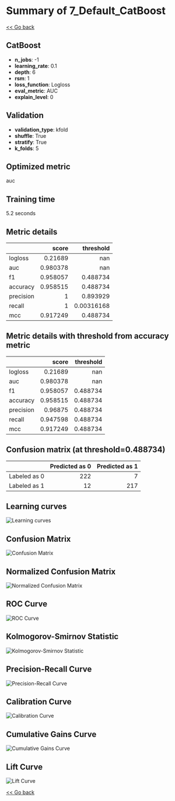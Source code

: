 # Summary of 7_Default_CatBoost

[<< Go back](../README.md)


## CatBoost
- **n_jobs**: -1
- **learning_rate**: 0.1
- **depth**: 6
- **rsm**: 1
- **loss_function**: Logloss
- **eval_metric**: AUC
- **explain_level**: 0

## Validation
 - **validation_type**: kfold
 - **shuffle**: True
 - **stratify**: True
 - **k_folds**: 5

## Optimized metric
auc

## Training time

5.2 seconds

## Metric details
|           |    score |    threshold |
|:----------|---------:|-------------:|
| logloss   | 0.21689  | nan          |
| auc       | 0.980378 | nan          |
| f1        | 0.958057 |   0.488734   |
| accuracy  | 0.958515 |   0.488734   |
| precision | 1        |   0.893929   |
| recall    | 1        |   0.00316168 |
| mcc       | 0.917249 |   0.488734   |


## Metric details with threshold from accuracy metric
|           |    score |   threshold |
|:----------|---------:|------------:|
| logloss   | 0.21689  |  nan        |
| auc       | 0.980378 |  nan        |
| f1        | 0.958057 |    0.488734 |
| accuracy  | 0.958515 |    0.488734 |
| precision | 0.96875  |    0.488734 |
| recall    | 0.947598 |    0.488734 |
| mcc       | 0.917249 |    0.488734 |


## Confusion matrix (at threshold=0.488734)
|              |   Predicted as 0 |   Predicted as 1 |
|:-------------|-----------------:|-----------------:|
| Labeled as 0 |              222 |                7 |
| Labeled as 1 |               12 |              217 |

## Learning curves
![Learning curves](learning_curves.png)
## Confusion Matrix

![Confusion Matrix](confusion_matrix.png)


## Normalized Confusion Matrix

![Normalized Confusion Matrix](confusion_matrix_normalized.png)


## ROC Curve

![ROC Curve](roc_curve.png)


## Kolmogorov-Smirnov Statistic

![Kolmogorov-Smirnov Statistic](ks_statistic.png)


## Precision-Recall Curve

![Precision-Recall Curve](precision_recall_curve.png)


## Calibration Curve

![Calibration Curve](calibration_curve_curve.png)


## Cumulative Gains Curve

![Cumulative Gains Curve](cumulative_gains_curve.png)


## Lift Curve

![Lift Curve](lift_curve.png)



[<< Go back](../README.md)
